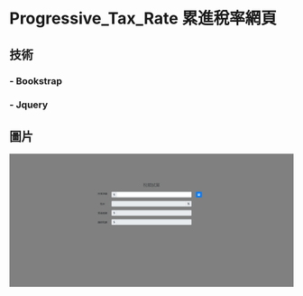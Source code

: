 # Progressive_Tax_Rate 累進稅率網頁

## 技術
### - Bookstrap
### - Jquery

## 圖片
![Alt text](https://github.com/gtenmac/Progressive_Tax_Rate/blob/master/%E7%B4%AF%E9%80%B2%E7%A8%85%E7%8E%87.png)
